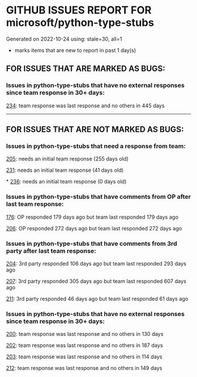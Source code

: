
# GITHUB ISSUES REPORT FOR microsoft/python-type-stubs


Generated on 2022-10-24 using: stale=30, all=1


* marks items that are new to report in past 1 day(s)


## FOR ISSUES THAT ARE MARKED AS BUGS:


### Issues in python-type-stubs that have no external responses since team response in 30+ days:


  [234](https://github.com/microsoft/python-type-stubs/issues/234 "pandas read_excel(), DataFrame.iloc[] stubs issues"): team response was last response and no others in 445 days

---

## FOR ISSUES THAT ARE NOT MARKED AS BUGS:


### Issues in python-type-stubs that need a response from team:


  [205](https://github.com/microsoft/python-type-stubs/issues/205 "[BUG?] VSCode Intellisense Fails To Complete Python's PyQt API Properties"): needs an initial team response (255 days old)

  [231](https://github.com/microsoft/python-type-stubs/issues/231 "[cv2] cv2.add can accept scalar value, not only `Mat`"): needs an initial team response (41 days old)

\* [236](https://github.com/microsoft/python-type-stubs/issues/236 "mypy report error when import cv2"): needs an initial team response (0 days old)

### Issues in python-type-stubs that have comments from OP after last team response:


  [176](https://github.com/microsoft/python-type-stubs/issues/176 "request : opencv-contrib"): OP responded 179 days ago but team last responded 179 days ago

  [206](https://github.com/microsoft/python-type-stubs/issues/206 "No suggestion/autocomplete for example for xml.dom.minidom objects"): OP responded 272 days ago but team last responded 272 days ago

### Issues in python-type-stubs that have comments from 3rd party after last team response:


  [204](https://github.com/microsoft/python-type-stubs/issues/204 "Intellisense does work with GTK+ 3 (GObject Introspection)"): 3rd party responded 106 days ago but team last responded 293 days ago

  [207](https://github.com/microsoft/python-type-stubs/issues/207 "RPi.GPIO does not work"): 3rd party responded 305 days ago but team last responded 607 days ago

  [211](https://github.com/microsoft/python-type-stubs/issues/211 "Publish each stubs as stub-only package"): 3rd party responded 46 days ago but team last responded 61 days ago

### Issues in python-type-stubs that have no external responses since team response in 30+ days:


  [200](https://github.com/microsoft/python-type-stubs/issues/200 "PyRight doesn't see arguments of constructor for class inherited from pandas.DataFrame"): team response was last response and no others in 130 days

  [202](https://github.com/microsoft/python-type-stubs/issues/202 "vscode autocomplete not working for 'cv2.dnn_DetectionModel' Class"): team response was last response and no others in 187 days

  [203](https://github.com/microsoft/python-type-stubs/issues/203 "Pylance incorrect unreachable result with pwntools"): team response was last response and no others in 114 days

  [212](https://github.com/microsoft/python-type-stubs/issues/212 "Pylance not be resolved the mongoengine"): team response was last response and no others in 149 days
